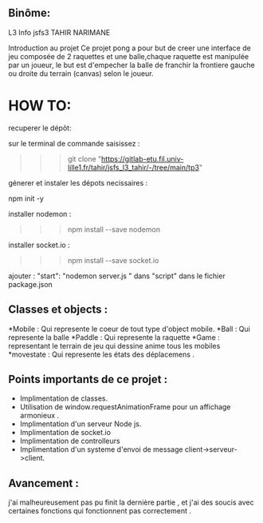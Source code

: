 ## Binôme:
L3 Info jsfs3
TAHIR NARIMANE 

Introduction au projet
Ce projet pong a pour but de creer une interface de jeu composée de 2 raquettes et une balle,chaque raquette est manipulée par un joueur, le but est d'empecher la balle de franchir la frontiere gauche ou droite du terrain (canvas) selon le joueur.

# HOW TO:


recuperer le dépôt:


sur le terminal de commande saisissez :
>>> git clone "https://gitlab-etu.fil.univ-lille1.fr/tahir/jsfs_l3_tahir/-/tree/main/tp3"


génerer et instaler les dépots necissaires :



npm  init -y





installer nodemon  :
>>> npm  install --save nodemon


installer socket.io :
>>> npm  install --save socket.io


ajouter : "start": "nodemon server.js "  dans "script" dans le fichier package.json

## Classes et objects :

  *Mobile : Qui represente le coeur de tout type d'object mobile.
  *Ball : Qui represente la balle
  *Paddle : Qui represente la raquette
  *Game : representant le terrain de jeu qui dessine anime tous les mobiles
  *movestate : Qui represente les états des déplacemens .

## Points importants de ce projet :
  * Implimentation de classes.
  * Utilisation de window.requestAnimationFrame pour un affichage armonieux .
  * Implimentation d'un serveur Node js.
  * Implimentation de socket.io
  * Implimentation de controlleurs
  * Implimentation d'un systeme d'envoi de message client->serveur->client.
## Avancement :
j'ai malheureusement  pas pu  finit la dernière partie , et j'ai des soucis avec certaines fonctions qui fonctionnent  pas correctement .